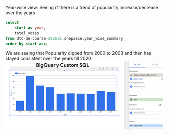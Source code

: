 Year-wise view: Seeing if there is a trend of popularity increase/decrease over the years
```sql
select 
    start as year,
    total_votes
from dtc-de-course-388001.onepiece.year_wise_summary
order by start asc;
```

We are seeing that Popularity dipped from 2000 to 2003 and then has stayed consistent over the years till 2020
![Year Wise Trend](./images/Popularity_by_year.png)


